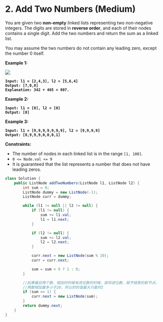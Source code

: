 # 2. Add Two Numbers (Medium)

You are given two **non-empty** linked lists representing two non-negative integers. The digits are stored in **reverse order**, and each of their nodes contains a single digit. Add the two numbers and return the sum as a linked list.

You may assume the two numbers do not contain any leading zero, except the number 0 itself.

&#x20;

**Example 1:**

![](https://assets.leetcode.com/uploads/2020/10/02/addtwonumber1.jpg)

<pre><code><strong>Input: l1 = [2,4,3], l2 = [5,6,4]
</strong><strong>Output: [7,0,8]
</strong><strong>Explanation: 342 + 465 = 807.
</strong></code></pre>

**Example 2:**

<pre><code><strong>Input: l1 = [0], l2 = [0]
</strong><strong>Output: [0]
</strong></code></pre>

**Example 3:**

<pre><code><strong>Input: l1 = [9,9,9,9,9,9,9], l2 = [9,9,9,9]
</strong><strong>Output: [8,9,9,9,0,0,0,1]
</strong></code></pre>

&#x20;**Constraints:**

* The number of nodes in each linked list is in the range `[1, 100]`.
* `0 <= Node.val <= 9`
* It is guaranteed that the list represents a number that does not have leading zeros.



```java
class Solution {
    public ListNode addTwoNumbers(ListNode l1, ListNode l2) {
        int sum = 0;
        ListNode dummy = new ListNode(-1);
        ListNode curr = dummy;

        while (l1 != null || l2 != null) {
            if (l1 != null) {
                sum += l1.val;
                l1 = l1.next;
            }

            if (l2 != null) {
                sum += l2.val;
                l2 = l2.next;
            }

            curr.next = new ListNode(sum % 10);
            curr = curr.next;

            sum = sum > 9 ? 1 : 0;
        }

        //如果最后两个数，相加的时候有进位数的时候，就将进位数，赋予链表的新节点。
        //两数相加最多小于20，所以的的值最大只能时1
        if (sum == 1) {
            curr.next = new ListNode(sum);
        }
        return dummy.next;
    }
}
```
